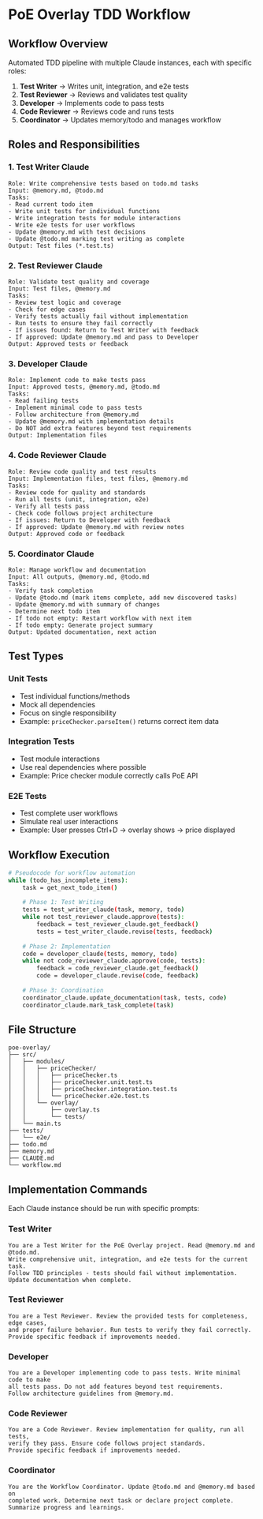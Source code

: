 # PoE Overlay TDD Workflow

## Workflow Overview
Automated TDD pipeline with multiple Claude instances, each with specific roles:

1. **Test Writer** → Writes unit, integration, and e2e tests
2. **Test Reviewer** → Reviews and validates test quality
3. **Developer** → Implements code to pass tests
4. **Code Reviewer** → Reviews code and runs tests
5. **Coordinator** → Updates memory/todo and manages workflow

## Roles and Responsibilities

### 1. Test Writer Claude
```
Role: Write comprehensive tests based on todo.md tasks
Input: @memory.md, @todo.md
Tasks:
- Read current todo item
- Write unit tests for individual functions
- Write integration tests for module interactions
- Write e2e tests for user workflows
- Update @memory.md with test decisions
- Update @todo.md marking test writing as complete
Output: Test files (*.test.ts)
```

### 2. Test Reviewer Claude
```
Role: Validate test quality and coverage
Input: Test files, @memory.md
Tasks:
- Review test logic and coverage
- Check for edge cases
- Verify tests actually fail without implementation
- Run tests to ensure they fail correctly
- If issues found: Return to Test Writer with feedback
- If approved: Update @memory.md and pass to Developer
Output: Approved tests or feedback
```

### 3. Developer Claude
```
Role: Implement code to make tests pass
Input: Approved tests, @memory.md, @todo.md
Tasks:
- Read failing tests
- Implement minimal code to pass tests
- Follow architecture from @memory.md
- Update @memory.md with implementation details
- Do NOT add extra features beyond test requirements
Output: Implementation files
```

### 4. Code Reviewer Claude
```
Role: Review code quality and test results
Input: Implementation files, test files, @memory.md
Tasks:
- Review code for quality and standards
- Run all tests (unit, integration, e2e)
- Verify all tests pass
- Check code follows project architecture
- If issues: Return to Developer with feedback
- If approved: Update @memory.md with review notes
Output: Approved code or feedback
```

### 5. Coordinator Claude
```
Role: Manage workflow and documentation
Input: All outputs, @memory.md, @todo.md
Tasks:
- Verify task completion
- Update @todo.md (mark items complete, add new discovered tasks)
- Update @memory.md with summary of changes
- Determine next todo item
- If todo not empty: Restart workflow with next item
- If todo empty: Generate project summary
Output: Updated documentation, next action
```

## Test Types

### Unit Tests
- Test individual functions/methods
- Mock all dependencies
- Focus on single responsibility
- Example: `priceChecker.parseItem()` returns correct item data

### Integration Tests
- Test module interactions
- Use real dependencies where possible
- Example: Price checker module correctly calls PoE API

### E2E Tests
- Test complete user workflows
- Simulate real user interactions
- Example: User presses Ctrl+D → overlay shows → price displayed

## Workflow Execution

```bash
# Pseudocode for workflow automation
while (todo_has_incomplete_items):
    task = get_next_todo_item()
    
    # Phase 1: Test Writing
    tests = test_writer_claude(task, memory, todo)
    while not test_reviewer_claude.approve(tests):
        feedback = test_reviewer_claude.get_feedback()
        tests = test_writer_claude.revise(tests, feedback)
    
    # Phase 2: Implementation
    code = developer_claude(tests, memory, todo)
    while not code_reviewer_claude.approve(code, tests):
        feedback = code_reviewer_claude.get_feedback()
        code = developer_claude.revise(code, feedback)
    
    # Phase 3: Coordination
    coordinator_claude.update_documentation(task, tests, code)
    coordinator_claude.mark_task_complete(task)
```

## File Structure
```
poe-overlay/
├── src/
│   ├── modules/
│   │   ├── priceChecker/
│   │   │   ├── priceChecker.ts
│   │   │   ├── priceChecker.unit.test.ts
│   │   │   ├── priceChecker.integration.test.ts
│   │   │   └── priceChecker.e2e.test.ts
│   │   └── overlay/
│   │       ├── overlay.ts
│   │       └── tests/
│   └── main.ts
├── tests/
│   └── e2e/
├── todo.md
├── memory.md
├── CLAUDE.md
└── workflow.md
```

## Implementation Commands

Each Claude instance should be run with specific prompts:

### Test Writer
```
You are a Test Writer for the PoE Overlay project. Read @memory.md and @todo.md. 
Write comprehensive unit, integration, and e2e tests for the current task.
Follow TDD principles - tests should fail without implementation.
Update documentation when complete.
```

### Test Reviewer
```
You are a Test Reviewer. Review the provided tests for completeness, edge cases, 
and proper failure behavior. Run tests to verify they fail correctly.
Provide specific feedback if improvements needed.
```

### Developer
```
You are a Developer implementing code to pass tests. Write minimal code to make 
all tests pass. Do not add features beyond test requirements.
Follow architecture guidelines from @memory.md.
```

### Code Reviewer
```
You are a Code Reviewer. Review implementation for quality, run all tests,
verify they pass. Ensure code follows project standards.
Provide specific feedback if improvements needed.
```

### Coordinator
```
You are the Workflow Coordinator. Update @todo.md and @memory.md based on 
completed work. Determine next task or declare project complete.
Summarize progress and learnings.
```